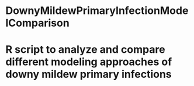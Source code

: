 # DownyMildewPrimaryInfectionModelComparison
# R script to analyze and compare different modeling approaches of downy mildew primary infections
